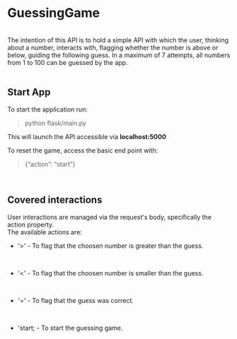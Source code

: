 # GuessingGame
<br>
The intention of this API is to hold a simple API with which the user, thinking about a number, interacts with, flagging whether the number is above or below, guiding the following guess. In a maximum of 7 attempts, all numbers from 1 to 100 can be guessed by the app. 
<br>
<br>

## Start App
To start the application run:
> python flask/main.py

This will launch the API accessible via <b>localhost:5000</b>
<br>

To reset the game, access the basic end point with:
> {“action”: “start”}

<br>

## Covered interactions
User interactions are managed via the request's body, specifically the action property.
<br>
The available actions are:
- '>' - To flag that the choosen number is greater than the guess.
<br>

- '<' - To flag that the choosen number is 
smaller than the guess.
<br>

- '=' - To flag that the guess was correct.
<br>

- 'start; - To start the guessing game.

